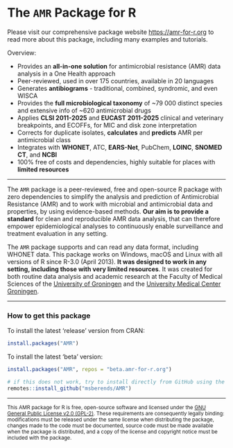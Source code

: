 
<!-- README.md is generated from README.Rmd; please edit that file. -->

# The `AMR` Package for R

Please visit our comprehensive package website <https://amr-for-r.org>
to read more about this package, including many examples and tutorials.

Overview:

- Provides an **all-in-one solution** for antimicrobial resistance (AMR)
  data analysis in a One Health approach
- Peer-reviewed, used in over 175 countries, available in 20 languages
- Generates **antibiograms** - traditional, combined, syndromic, and
  even WISCA
- Provides the **full microbiological taxonomy** of ~79 000 distinct
  species and extensive info of ~620 antimicrobial drugs
- Applies **CLSI 2011-2025** and **EUCAST 2011-2025** clinical and
  veterinary breakpoints, and ECOFFs, for MIC and disk zone
  interpretation
- Corrects for duplicate isolates, **calculates** and **predicts** AMR
  per antimicrobial class
- Integrates with **WHONET**, ATC, **EARS-Net**, PubChem, **LOINC**,
  **SNOMED CT**, and **NCBI**
- 100% free of costs and dependencies, highly suitable for places with
  **limited resources**

------------------------------------------------------------------------

The `AMR` package is a peer-reviewed, free and open-source R package
with zero dependencies to simplify the analysis and prediction of
Antimicrobial Resistance (AMR) and to work with microbial and
antimicrobial data and properties, by using evidence-based methods.
**Our aim is to provide a standard** for clean and reproducible AMR data
analysis, that can therefore empower epidemiological analyses to
continuously enable surveillance and treatment evaluation in any
setting.

The `AMR` package supports and can read any data format, including
WHONET data. This package works on Windows, macOS and Linux with all
versions of R since R-3.0 (April 2013). **It was designed to work in any
setting, including those with very limited resources**. It was created
for both routine data analysis and academic research at the Faculty of
Medical Sciences of the [University of Groningen](https://www.rug.nl)
and the [University Medical Center Groningen](https://www.umcg.nl).

------------------------------------------------------------------------

### How to get this package

To install the latest ‘release’ version from CRAN:

``` r
install.packages("AMR")
```

To install the latest ‘beta’ version:

``` r
install.packages("AMR", repos = "beta.amr-for-r.org")

# if this does not work, try to install directly from GitHub using the 'remotes' package:
remotes::install_github("msberends/AMR")
```

------------------------------------------------------------------------

<small> This AMR package for R is free, open-source software and
licensed under the [GNU General Public License v2.0
(GPL-2)](https://amr-for-r.org/LICENSE-text.html). These requirements
are consequently legally binding: modifications must be released under
the same license when distributing the package, changes made to the code
must be documented, source code must be made available when the package
is distributed, and a copy of the license and copyright notice must be
included with the package. </small>
